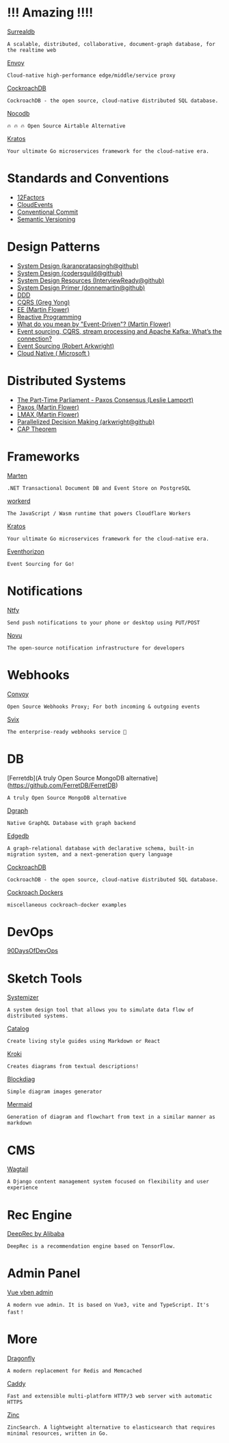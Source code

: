 # !!! Amazing !!!!

[Surrealdb](https://github.com/surrealdb) 

    A scalable, distributed, collaborative, document-graph database, for the realtime web

[Envoy](https://github.com/envoyproxy/envoy)

    Cloud-native high-performance edge/middle/service proxy
    
[CockroachDB](https://github.com/cockroachdb/cockroach)

    CockroachDB - the open source, cloud-native distributed SQL database.

[Nocodb](https://github.com/nocodb/nocodb)

    🔥 🔥 🔥 Open Source Airtable Alternative

[Kratos](https://github.com/go-kratos/kratos)

    Your ultimate Go microservices framework for the cloud-native era.
    
# Standards and Conventions

* [12Factors](https://12factor.net/)
* [CloudEvents](https://cloudevents.io/)
* [Conventional Commit](https://www.conventionalcommits.org/)
* [Semantic Versioning](https://semver.org/)

# Design Patterns

* [System Design (karanpratapsingh@github)](https://github.com/karanpratapsingh/system-design)
* [System Design (codersguild@github)](https://github.com/codersguild/System-Design)
* [System Design Resources (InterviewReady@github)](https://github.com/InterviewReady/system-design-resources)
* [System Design Primer (donnemartin@github)](https://github.com/donnemartin/system-design-primer)
* [DDD](https://domaindrivendesign.org/ddd-domain-driven-design/)
* [CQRS (Greg Yong)](https://cqrs.files.wordpress.com/2010/11/cqrs_documents.pdf) 
* [EE (Martin Flower)](https://martinfowler.com/eaaDev/EventSourcing.html)
* [Reactive Programming](https://reactivex.io/)
* [What do you mean by "Event-Driven"? (Martin Flower)](https://martinfowler.com/articles/201701-event-driven.html)
* [Event sourcing, CQRS, stream processing and Apache Kafka: What’s the connection?](https://www.confluent.io/blog/event-sourcing-cqrs-stream-processing-apache-kafka-whats-connection/)
* [Event Sourcing (Robert Arkwright)](https://arkwright.github.io/event-sourcing.html)
* [Cloud Native ( Microsoft )](https://dotnet.microsoft.com/en-us/download/e-book/cloud-native-azure/pdf)

# Distributed Systems

* [The Part-Time Parliament - Paxos Consensus (Leslie Lamport)](http://lamport.azurewebsites.net/pubs/lamport-paxos.pdf)
* [Paxos (Martin Flower)](https://martinfowler.com/articles/patterns-of-distributed-systems/paxos.html)
* [LMAX (Martin Flower)](https://martinfowler.com/articles/lmax.html)
* [Parallelized Decision Making (arkwright@github)](https://arkwright.github.io/parallelized-decision-making.html)
* [CAP Theorem](https://en.wikipedia.org/wiki/CAP_theorem)
  
# Frameworks

[Marten](https://martendb.io/)

    .NET Transactional Document DB and Event Store on PostgreSQL

[workerd](https://github.com/cloudflare/workerd)

    The JavaScript / Wasm runtime that powers Cloudflare Workers

[Kratos](https://github.com/go-kratos/kratos)

    Your ultimate Go microservices framework for the cloud-native era.

[Eventhorizon](https://github.com/looplab/eventhorizon)

    Event Sourcing for Go!


# Notifications

[Ntfy](https://github.com/binwiederhier/ntfy)

    Send push notifications to your phone or desktop using PUT/POST
 
[Novu](https://github.com/novuhq/novu)

    The open-source notification infrastructure for developers
    
# Webhooks

[Convoy](https://github.com/frain-dev/convoy)

    Open Source Webhooks Proxy; For both incoming & outgoing events
    
[Svix](https://github.com/svix/svix-webhooks)

    The enterprise-ready webhooks service 🦀

# DB

[Ferretdb](A truly Open Source MongoDB alternative](https://github.com/FerretDB/FerretDB)

    A truly Open Source MongoDB alternative
    
[Dgraph](https://github.com/dgraph-io/dgraph)

    Native GraphQL Database with graph backend
    
[Edgedb](https://github.com/edgedb/edgedb)

    A graph-relational database with declarative schema, built-in migration system, and a next-generation query language
    
[CockroachDB](https://github.com/cockroachdb/cockroach)

    CockroachDB - the open source, cloud-native distributed SQL database.
    
[Cockroach Dockers](https://github.com/dbist/cockroach-docker)
        
    miscellaneous cockroach-docker examples

# DevOps

[90DaysOfDevOps](https://github.com/MichaelCade/90DaysOfDevOps)

# Sketch Tools

[Systemizer](https://github.com/honzaap/Systemizer)

    A system design tool that allows you to simulate data flow of distributed systems.

[Catalog](https://www.catalog.style/)

    Create living style guides using Markdown or React

[Kroki](https://github.com/yuzutech/kroki)
    
    Creates diagrams from textual descriptions!

[Blockdiag](https://github.com/blockdiag)
    
    Simple diagram images generator

[Mermaid](https://github.com/mermaid-js/mermaid)

    Generation of diagram and flowchart from text in a similar manner as markdown

# CMS

[Wagtail](https://github.com/wagtail/wagtail)
    
    A Django content management system focused on flexibility and user experience

# Rec Engine

[DeepRec by Alibaba](https://github.com/alibaba/DeepRec)

    DeepRec is a recommendation engine based on TensorFlow.

# Admin Panel

[Vue vben admin](https://github.com/vbenjs/vue-vben-admin)

    A modern vue admin. It is based on Vue3, vite and TypeScript. It's fast！

# More

[Dragonfly](https://github.com/dragonflydb/dragonfly)

    A modern replacement for Redis and Memcached

[Caddy](https://github.com/caddyserver/caddy)

    Fast and extensible multi-platform HTTP/3 web server with automatic HTTPS

[Zinc](https://github.com/zinclabs/zinc)
    
    ZincSearch. A lightweight alternative to elasticsearch that requires minimal resources, written in Go.

